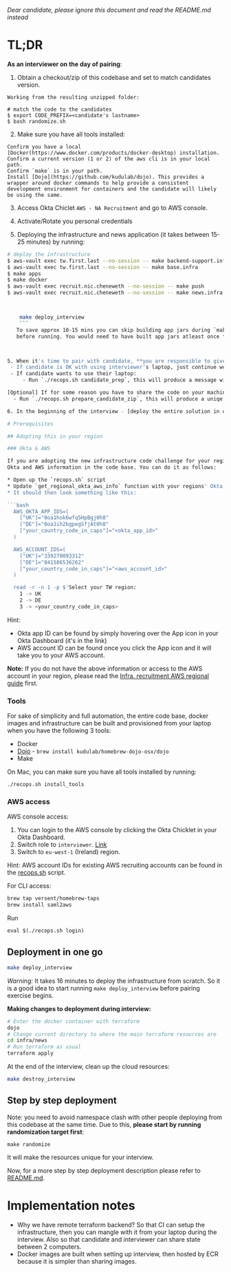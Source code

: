 *Dear candidate, please ignore this document and read the README.md instead*

# TL;DR

**As an interviewer on the day of pairing**:

1. Obtain a checkout/zip of this codebase and set to match candidates version.

```
Working from the resulting unzipped folder:

# match the code to the candidates
$ export CODE_PREFIX=<candidate's lastname>
$ bash randomize.sh
```

2. Make sure you have all tools installed:

```
Confirm you have a local [Docker(https://www.docker.com/products/docker-desktop) installation. 
Confirm a current version (1 or 2) of the aws cli is in your local path.  
Confirm `make` is in your path.   
Install [Dojo](https://github.com/kudulab/dojo). This provides a wrapper around docker commands to help provide a consistent development environment for containers and the candidate will likely be using the same.  
```

3. Access Okta Chiclet `AWS - NA Recruitment` and go to AWS console.  

4. Activate/Rotate you personal credentials

5. Deploying the infrastructure and news application (it takes between 15-25 minutes) by running:

```bash
# deploy the infrastructure
$ aws-vault exec tw.first.last --no-session -- make backend-support.infra
$ aws-vault exec tw.first.last --no-session -- make base.infra
$ make apps
$ make docker
$ aws-vault exec recruit.nic.cheneweth --no-session -- make push
$ aws-vault exec recruit.nic.cheneweth --no-session -- make news.infra



    make deploy_interview
    ```
   To save approx 10-15 mins you can skip building app jars during `make deploy_interview`. Set `export SKIP_APP_BUILD=true`
   before running. You would need to have built app jars atleast once for this to work. Check `build/` directory for app jars.



5. When it's time to pair with candidate, **you are responsible to give them AWS access**. There are 3 ways to do so:
 - If candidate is OK with using interviewer's laptop, just continue working from your laptop after running `eval $(./recops.sh login)`.
 - If candidate wants to use their laptop:
     - Run `./recops.sh candidate_prep`, this will produce a message with **Some instructions & AWS credentials that you can send to the candidate via email**.

[Optional] If for some reason you have to share the code on your machine with the candidate:
  - Run `./recops.sh prepare_candidate_zip`, this will produce a uniqe s3 link with the codebase which you can share with the candidate.

6. In the beginning of the interview - [deploy the entire solution in one go](#deployment-in-one-go) with: `make deploy_interview`.

# Prerequisites

## Adopting this in your region

### Okta & AWS

If you are adopting the new infrastructure code challenge for your region then you first need to add your regional
Okta and AWS information in the code base. You can do it as follows:

* Open up the `recops.sh` script
* Update `get_regional_okta_aws_info` function with your regions' Okta App ID & AWS Account ID
* It should then look something like this:

```bash
  AWS_OKTA_APP_IDS=(
    ["UK"]="0oa1hok6wfq5HpBgj0h8"
    ["DE"]="0oa1ih2bgpegSfjAt0h8"
    ["your_country_code_in_caps"]="<okta_app_id>"
  )

  AWS_ACCOUNT_IDS=(
    ["UK"]="339270093312"
    ["DE"]="841586536262"
    ["your_country_code_in_caps"]="<aws_account_id>"
  )

  read -r -n 1 -p $'Select your TW region:
    1 -> UK
    2 -> DE
    3 -> <your_country_code_in_caps>
```
Hint:
* Okta app ID can be found by simply hovering over the App icon in your Okta Dashboard (it's in the link)
* AWS account ID can be found once you click the App icon and it will take you to your AWS account.

**Note:** If you do not have the above information or access to the AWS account in your region, please read the [Infra. recruitment AWS regional guide](https://docs.google.com/document/d/1Fcanevf1FQsU70lm8jy-MAsScmO2Y21g8o7Ax8uYbO0/edit#) first.

### Tools

For sake of simplicity and full automation, the entire code base, docker images and infrastructure can be built and provisioned from your laptop when you have the following 3 tools:

 * Docker
 * [Dojo](https://github.com/kudulab/dojo) - `brew install kudulab/homebrew-dojo-osx/dojo`
 * Make

On Mac, you can make sure you have all tools installed by running:

```
./recops.sh install_tools
```
### AWS access

AWS console access:

1. You can login to the AWS console by clicking the Okta Chicklet in your Okta Dashboard.
2. Switch role to `interviewer`. [Link](https://signin.aws.amazon.com/switchrole?roleName=interviewer&account=%3Center_account_id_here%3E)
3. Switch to `eu-west-1` (Ireland) region.

Hint: AWS account IDs for existing AWS recruiting accounts can be found in the [recops.sh](recops.sh) script.

For CLI access:

```sh
brew tap versent/homebrew-taps
brew install saml2aws
```

Run
```
eval $(./recops.sh login)
```

## Deployment in one go

```sh
make deploy_interview
```

*Warning:* It takes 16 minutes to deploy the infrastructure from scratch. So it is a good idea to start running `make deploy_interview` before pairing exercise begins.

**Making changes to deployment during interview:**

```sh
# Enter the docker container with terraform
dojo
# Change current directory to where the main terraform resources are
cd infra/news
# Run terraform as usual
terraform apply
```

At the end of the interview, clean up the cloud resources:

```sh
make destroy_interview
```

## Step by step deployment

Note: you need to avoid namespace clash with other people deploying from this codebase at the same time. Due to this, **please start by running randomization target first**:

```
make randomize
```

It will make the resources unique for your interview.

Now, for a more step by step deployment description please refer to [README.md](README.md).

# Implementation notes

 * Why we have remote terraform backend? So that CI can setup the infrastructure, then you can mangle with it from your laptop during the interview. Also so that candidate and interviewer can share state between 2 computers.
 * Docker images are built when setting up interview, then hosted by ECR because it is simpler than sharing images.
